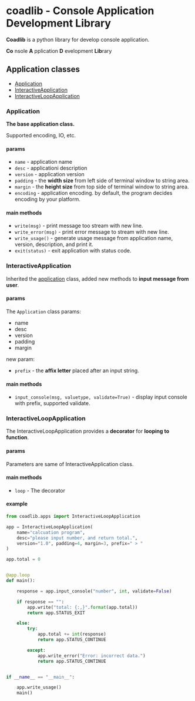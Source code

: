 # coadlib - Console Application Development Library

**Coadlib** is a python library for develop console application.

**Co** nsole **A** pplication **D** evelopment **Lib**rary

## Application classes

* [Application](#Application)
* [InteractiveApplication](#InteractiveApplication)
* [InteractiveLoopApplication](#InteractiveLoopApplication)

### Application

**The base application class.**

Supported encoding, IO, etc.

#### params

* `name` - application name
* `desc` - applicationi description
* `version` - application version
* `padding` - the **width size** from left side of terminal window to string area.
* `margin` - the **height size** from top side of terminal window to string area.
* `encoding` - application encoding. by default, the program decides encoding by your platform.

#### main methods

* `write(msg)` - print message too stream with new line.
* `write_error(msg)` - print error message to stream with new line.
* `write_usage()` - generate usage message from application name, version, description, and print it.
* `exit(status)` - exit application with status code.

### InteractiveApplication

Inherited the [application](#Application) class, added new methods to **input message from user**.

#### params

The `Application` class params:

* name
* desc
* version
* padding
* margin

new param:

* `prefix` - the **affix letter** placed after an input string.

#### main methods

* `input_console(msg, valuetype, validate=True)` - display input console with prefix, supported validate.

### InteractiveLoopApplication

The InteractiveLoopApplication provides a **decorator** for **looping to function**.

#### params

Parameters are same of InteractiveApplication class.

#### main methods

* `loop` - The decorator

#### example

```py
from coadlib.apps import InteractiveLoopApplication

app = InteractiveLoopApplication(
    name="calcuation program",
    desc="please input number, and return total.",
    version="1.0", padding=4, margin=3, prefix=" > "
)

app.total = 0


@app.loop
def main():

    response = app.input_console("number", int, validate=False)

    if response == "":
        app.write("total: {:,}".format(app.total))
        return app.STATUS_EXIT

    else:
        try:
            app.total += int(response)
            return app.STATUS_CONTINUE

        except:
            app.write_error("Error: incorrect data.")
            return app.STATUS_CONTINUE


if __name__ == "__main__":

    app.write_usage()
    main()
```

